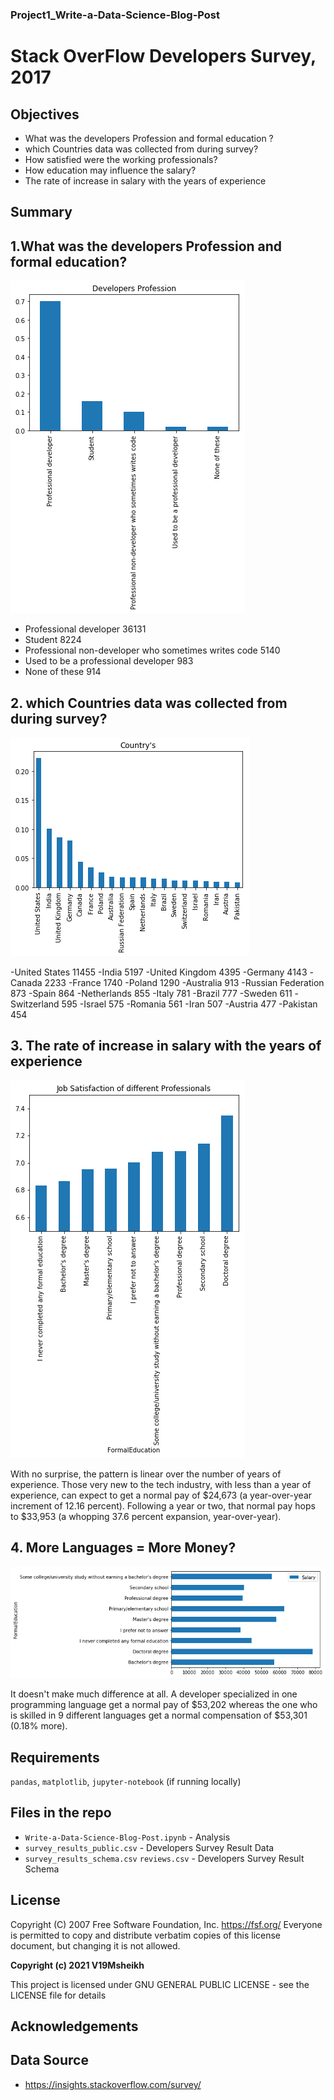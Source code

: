 ### Project1_Write-a-Data-Science-Blog-Post

# Stack OverFlow Developers Survey, 2017

## Objectives
- What was the developers Profession and formal education ?
- which Countries data was collected from during survey?
- How satisfied were the working professionals?
- How education may influence the salary?
- The rate of increase in salary with the years of experience

## Summary
## 1.What was the developers Profession and formal education?
![](Screenshots/1.png)

- Professional developer                                  36131
- Student                                                  8224
- Professional non-developer who sometimes writes code     5140
- Used to be a professional developer                       983
- None of these                                             914

## 2. which Countries data was collected from during survey?
![](Screenshots/2.png)

-United States         11455
-India                  5197
-United Kingdom         4395
-Germany                4143
-Canada                 2233
-France                 1740
-Poland                 1290
-Australia               913
-Russian Federation      873
-Spain                   864
-Netherlands             855
-Italy                   781
-Brazil                  777
-Sweden                  611
-Switzerland             595
-Israel                  575
-Romania                 561
-Iran                    507
-Austria                 477
-Pakistan                454



## 3. The rate of increase in salary with the years of experience
![](Screenshots/3.png)

With no surprise, the pattern is linear over the number of years of experience. Those very new to the tech industry, with less than a year of experience, can expect to get a normal pay of $24,673 (a year-over-year increment of 12.16 percent). Following a year or two, that normal pay hops to $33,953 (a whopping 37.6 percent expansion, year-over-year).

## 4. More Languages = More Money?
![](Screenshots/4.png)

It doesn't make much difference at all. A developer specialized in one programming language get a normal pay of $53,202 whereas the one who is skilled in 9 different languages get a normal compensation of $53,301 (0.18% more).


## Requirements
`pandas`, `matplotlib`, `jupyter-notebook` (if running locally)

## Files in the repo
- `Write-a-Data-Science-Blog-Post.ipynb` - Analysis
- `survey_results_public.csv` - Developers Survey Result Data
- `survey_results_schema.csv` `reviews.csv` - Developers Survey Result Schema

## License
Copyright (C) 2007 Free Software Foundation, Inc. <https://fsf.org/>
 Everyone is permitted to copy and distribute verbatim copies
 of this license document, but changing it is not allowed.
 
**Copyright (c) 2021 V19Msheikh**

This project is licensed under  GNU GENERAL PUBLIC LICENSE - see the LICENSE file for details

## Acknowledgements
## Data Source
- https://insights.stackoverflow.com/survey/
